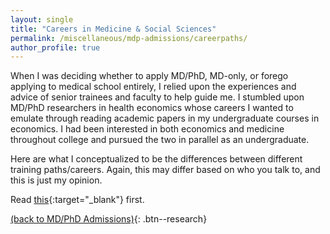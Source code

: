 ```yaml
---
layout: single
title: "Careers in Medicine & Social Sciences"
permalink: /miscellaneous/mdp-admissions/careerpaths/
author_profile: true
---
```

When I was deciding whether to apply MD/PhD, MD-only, or forego applying to medical school entirely, I relied upon the experiences and advice of senior trainees and faculty to help guide me. I stumbled upon MD/PhD researchers in health economics whose careers I wanted to emulate through reading academic papers in my undergraduate courses in economics. I had been interested in both economics and medicine throughout college and pursued the two in parallel as an undergraduate. 

Here are what I conceptualized to be the differences between different training paths/careers. Again, this may differ based on who you talk to, and this is just my opinion. 

Read [this](https://voices.uchicago.edu/mayalozinski/2021/06/02/advice-for-choosing-graduate-programs-in-medicine-and-the-social-sciences/){:target="_blank"} first.

[(back to MD/PhD Admissions)](/miscellaneous/mdp-admissions){: .btn--research}


